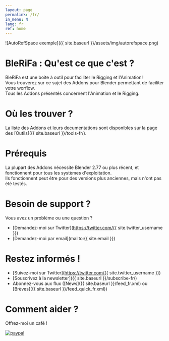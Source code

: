 ```yaml
---
layout: page
permalink: /fr/
in_menu: N
lang: fr
ref: home
---
```


![AutoRefSpace exemple]({{ site.baseurl }}/assets/img/autorefspace.png)

# BleRiFa : Qu'est ce que c'est ?
BleRiFa est une boite à outil pour faciliter le Rigging et l'Animation!  
Vous trouverez sur ce sujet des Addons pour Blender permettant de faciliter votre worflow.  
Tous les Addons présentés concernent l'Animation et le Rigging.  
  
# Où les trouver ?
La liste des Addons et leurs documentations sont disponibles sur la page des [Outils]({{ site.baseurl }}/tools-fr/).

# Prérequis
La plupart des Addons nécessite Blender 2.77 ou plus récent, et fonctionnent pour tous les systèmes d'exploitation.  
Ils fonctionnent peut être pour des versions plus anciennes, mais n'ont pas été testés.

# Besoin de support ?
Vous avez un problème ou une question ?  

* [Demandez-moi sur Twitter](https://twitter.com/{{ site.twitter_username }})
* [Demandez-moi par email](mailto:{{ site.email }})

# Restez informés !

* [Suivez-moi sur Twitter](https://twitter.com/{{ site.twitter_username }})
* [Souscrivez à la newsletter]({{ site.baseurl }}/subscribe-fr/)
* Abonnez-vous aux flux ([News]({{ site.baseurl }}/feed_fr.xml) ou [Brèves]({{ site.baseurl }}/feed_quick_fr.xml))

# Comment aider ?
Offrez-moi un café !  
  
[![paypal](https://www.paypalobjects.com/en_US/i/btn/btn_donateCC_LG.gif)](https://www.paypal.com/cgi-bin/webscr?cmd=_s-xclick&hosted_button_id=HLRL7ZPXN9J9E)
